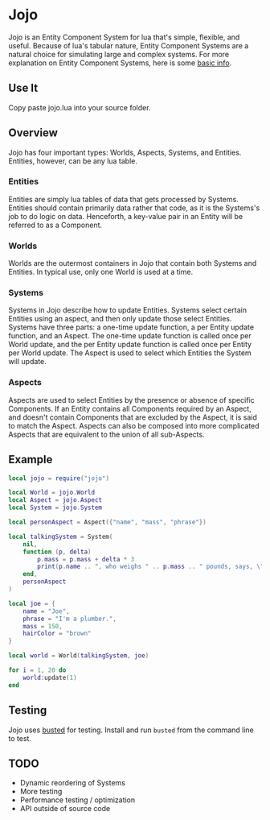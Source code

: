 # Jojo #
Jojo is an Entity Component System for lua that's simple, flexible, and useful.
Because of lua's tabular nature, Entity Component Systems are a natural choice
for simulating large and complex systems. For more explanation on Entity
Component Systems, here is some
[basic info](http://en.wikipedia.org/wiki/Entity_component_system "Wikipedia").

## Use It ##
Copy paste jojo.lua into your source folder.

## Overview ##
Jojo has four important types: Worlds, Aspects, Systems, and Entities.
Entities, however, can be any lua table.

### Entities ###
Entities are simply lua tables of data that gets processed by Systems. Entities
should contain primarily data rather that code, as it is the Systems's job to
do logic on data. Henceforth, a key-value pair in an Entity will
be referred to as a Component.

### Worlds ###
Worlds are the outermost containers in Jojo that contain both Systems
and Entities. In typical use, only one World is used at a time.

### Systems ###
Systems in Jojo describe how to update Entities. Systems select certain Entities
using an aspect, and then only update those select Entities. Systems have three
parts: a one-time update function, a per Entity update function, and an Aspect.
The one-time update function is called once per World update, and the per Entity
update function is called once per Entity per World update. The Aspect is used
to select which Entities the System will update.

### Aspects ###
Aspects are used to select Entities by the presence or absence of specific
Components. If an Entity contains all Components required by an Aspect, and
doesn't contain Components that are excluded by the Aspect, it is said to match
the Aspect. Aspects can also be composed into more complicated Aspects that
are equivalent to the union of all sub-Aspects.

## Example ##
```lua
local jojo = require("jojo")

local World = jojo.World
local Aspect = jojo.Aspect
local System = jojo.System

local personAspect = Aspect({"name", "mass", "phrase"})

local talkingSystem = System(
    nil,
    function (p, delta)
        p.mass = p.mass + delta * 3
        print(p.name .. ", who weighs " .. p.mass .. " pounds, says, \"" .. p.phrase .. "\"")
    end,
    personAspect
)

local joe = {
    name = "Joe",
    phrase = "I'm a plumber.",
    mass = 150,
    hairColor = "brown"
}

local world = World(talkingSystem, joe)

for i = 1, 20 do
    world:update(1)
end
```

## Testing ##
Jojo uses [busted](http://olivinelabs.com/busted/) for testing. Install and run
`busted` from the command line to test.

## TODO ##

* Dynamic reordering of Systems
* More testing
* Performance testing / optimization
* API outside of source code
